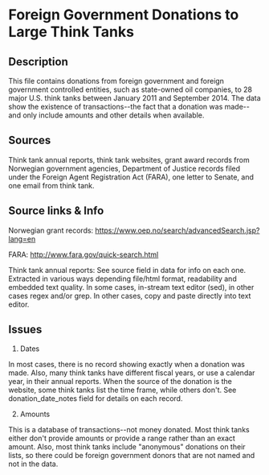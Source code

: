 # Foreign Government Donations to Large Think Tanks

## Description

This file contains donations from foreign government and foreign government controlled entities, such as state-owned oil companies, to 28 major U.S. think tanks between January 2011 and September 2014. The data show the existence of transactions--the fact that a donation was made--and only include amounts and other details when available. 

## Sources

Think tank annual reports, think tank websites, grant award records from Norwegian government agencies, Department of Justice records filed under the Foreign Agent Registration Act (FARA), one letter to Senate, and one email from think tank.

## Source links & Info

Norwegian grant records: https://www.oep.no/search/advancedSearch.jsp?lang=en

FARA: http://www.fara.gov/quick-search.html

Think tank annual reports: See source field in data for info on each one. Extracted in various ways depending file/html format, readability and embedded text quality. In some cases, in-stream text editor (sed), in other cases regex and/or grep. In other cases, copy and paste directly into text editor.

## Issues

1) Dates

In most cases, there is no record showing exactly when a donation was made. Also, many think tanks have different fiscal years, or use a calendar year, in their annual reports. When the source of the donation is the website, some think tanks list the time frame, while others don't. See donation_date_notes field for details on each record. 

2) Amounts

This is a database of transactions--not money donated. Most think tanks either don't provide amounts or provide a range rather than an exact amount. Also, most think tanks include "anonymous" donations on their lists, so there could be foreign government donors that are not named and not in the data. 




